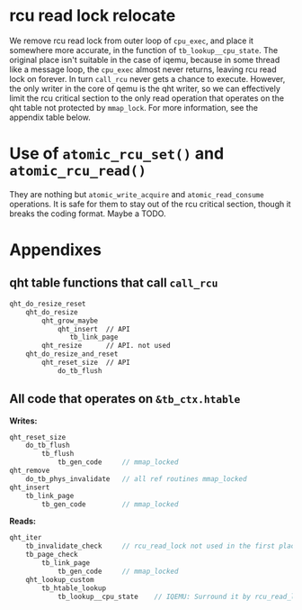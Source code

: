 # rcu read lock relocate
We remove rcu read lock from outer loop of `cpu_exec`, and place it somewhere more accurate, in the function of `tb_lookup__cpu_state`. The original place isn't suitable in the case of iqemu, because in some thread like a message loop, the `cpu_exec` almost never returns, leaving rcu read lock on forever. In turn `call_rcu` never gets a chance to execute. However, the only writer in the core of qemu is the qht writer, so we can effectively limit the rcu critical section to the only read operation that operates on the qht table not protected by `mmap_lock`. For more information, see the appendix table below.

# Use of `atomic_rcu_set()` and `atomic_rcu_read()`

They are nothing but `atomic_write_acquire` and `atomic_read_consume` operations. It is safe for them to stay out of the rcu critical section, though it breaks the coding format. Maybe a TODO.

# Appendixes

## qht table functions that call `call_rcu`
```md
qht_do_resize_reset
    qht_do_resize
        qht_grow_maybe
            qht_insert  // API
               tb_link_page
        qht_resize      // API. not used
    qht_do_resize_and_reset
        qht_reset_size  // API
            do_tb_flush
```

## All code that operates on `&tb_ctx.htable`
**Writes:**
```c
qht_reset_size
    do_tb_flush
        tb_flush
            tb_gen_code     // mmap_locked
qht_remove
    do_tb_phys_invalidate   // all ref routines mmap_locked
qht_insert
    tb_link_page
        tb_gen_code         // mmap_locked
```

**Reads:**
```c
qht_iter
    tb_invalidate_check     // rcu_read_lock not used in the first place, but mmap_locked.
    tb_page_check
        tb_link_page
            tb_gen_code     // mmap_locked
    qht_lookup_custom
        tb_htable_lookup
            tb_lookup__cpu_state    // IQEMU: Surround it by rcu_read_lock
```
